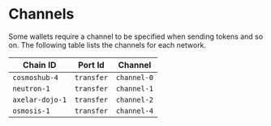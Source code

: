 # Channels

Some wallets require a channel to be specified when sending tokens and so on. The following table lists the channels for each network.

| Chain ID | Port Id | Channel |
| --- | --- | --- |
| `cosmoshub-4` | `transfer` | `channel-0` |
| `neutron-1` | `transfer` | `channel-1` |
| `axelar-dojo-1` | `transfer` | `channel-2` |
| `osmosis-1` | `transfer` | `channel-4` |
